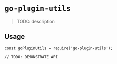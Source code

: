 # `go-plugin-utils`

> TODO: description

## Usage

```
const goPluginUtils = require('go-plugin-utils');

// TODO: DEMONSTRATE API
```
